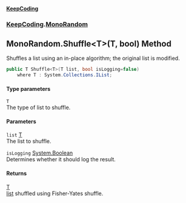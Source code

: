 #### [KeepCoding](index.md 'index')
### [KeepCoding](KeepCoding.md 'KeepCoding').[MonoRandom](MonoRandom.md 'KeepCoding.MonoRandom')
## MonoRandom.Shuffle&lt;T&gt;(T, bool) Method
Shuffles a list using an in-place algorithm; the original list is modified.  
```csharp
public T Shuffle<T>(T list, bool isLogging=false)
    where T : System.Collections.IList;
```
#### Type parameters
<a name='KeepCoding.MonoRandom.Shuffle.T.(T.bool).T'></a>
`T`  
The type of list to shuffle.
  
#### Parameters
<a name='KeepCoding.MonoRandom.Shuffle.T.(T.bool).list'></a>
`list` [T](MonoRandom.Shuffle.LhQwPIlVk4SxjAclm9nODQ.md#KeepCoding.MonoRandom.Shuffle.T.(T.bool).T 'KeepCoding.MonoRandom.Shuffle&lt;T&gt;(T, bool).T')  
The list to shuffle.
  
<a name='KeepCoding.MonoRandom.Shuffle.T.(T.bool).isLogging'></a>
`isLogging` [System.Boolean](https://docs.microsoft.com/en-us/dotnet/api/System.Boolean 'System.Boolean')  
Determines whether it should log the result.
  
#### Returns
[T](MonoRandom.Shuffle.LhQwPIlVk4SxjAclm9nODQ.md#KeepCoding.MonoRandom.Shuffle.T.(T.bool).T 'KeepCoding.MonoRandom.Shuffle&lt;T&gt;(T, bool).T')  
[list](MonoRandom.Shuffle.LhQwPIlVk4SxjAclm9nODQ.md#KeepCoding.MonoRandom.Shuffle.T.(T.bool).list 'KeepCoding.MonoRandom.Shuffle&lt;T&gt;(T, bool).list') shuffled using Fisher-Yates shuffle.
